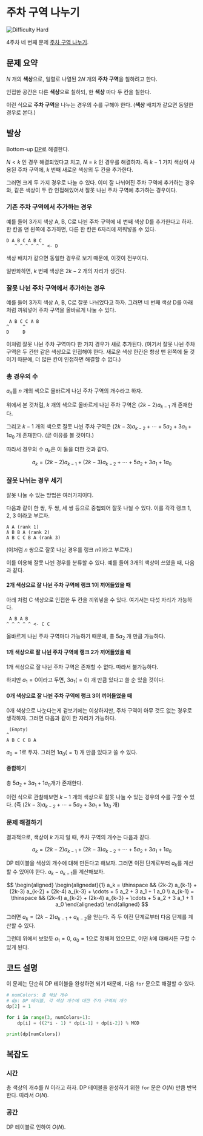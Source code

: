 # 주차 구역 나누기

![Difficulty Hard](https://img.shields.io/badge/Difficulty-Hard-red)

4주차 네 번째 문제 [주차 구역 나누기][problem].

[problem]: https://edu.goorm.io/learn/lecture/33428/%EC%95%8C%EA%B3%A0%EB%A6%AC%EC%A6%98-%EB%A8%BC%EB%8D%B0%EC%9D%B4-%EC%B1%8C%EB%A6%B0%EC%A7%80-%EC%8B%9C%EC%A6%8C1/lesson/1679181/4%EC%A3%BC%EC%B0%A8-%EB%AC%B8%EC%A0%9C-4-%EC%A3%BC%EC%B0%A8-%EA%B5%AC%EC%97%AD-%EB%82%98%EB%88%84%EA%B8%B0



## 문제 요약

$N$ 개의 **색상**으로, 일렬로 나열된 $2N$ 개의 **주차 구역**을 칠하려고 한다.

인접한 공간은 다른 **색상**으로 칠하되, 한 **색상** 마다 두 칸을 칠한다.

이런 식으로 **주차 구역**을 나누는 경우의 수를 구해야 한다. (**색상** 배치가 같으면 동일한 경우로 본다.)



## 발상

Bottom-up [DP][dp]로 해결한다.

[dp]: https://en.wikipedia.org/wiki/Dynamic_programming

$N < k$ 인 경우 해결되었다고 치고, $N = k$ 인 경우를 해결하자.
즉 $k-1$ 가지 색상이 사용된 주차 구역에, $k$ 번째 새로운 색상의 두 칸을 추가한다.

그러면 크게 두 가지 경우로 나눌 수 있다.
이미 잘 나뉘어진 주차 구역에 추가하는 경우와, 같은 색상이 두 칸 인접해있어서 잘못 나뉜 주차 구역에 추가하는 경우이다.



### 기존 주차 구역에서 추가하는 경우

예를 들어 3가지 색상 A, B, C로 나뉜 주차 구역에 네 번째 색상 D를 추가한다고 하자.
한 칸을 맨 왼쪽에 추가하면, 다른 한 칸은 6자리에 끼워넣을 수 있다.

```
D A B C A B C
   ^ ^ ^ ^ ^ ^ <- D
```

색상 배치가 같으면 동일한 경우로 보기 때문에, 이것이 전부이다.

일반화하면, $k$ 번째 색상은 $2k-2$ 개의 자리가 생긴다.



### 잘못 나뉜 주차 구역에서 추가하는 경우

예를 들어 3가지 색상 A, B, C로 잘못 나뉘었다고 하자.
그러면 네 번째 색상 D를 아래처럼 끼워넣어 주차 구역을 올바르게 나눌 수 있다.

```
 A B C C A B
^     ^
D     D
```

이처럼 잘못 나뉜 주차 구역마다 한 가지 경우가 새로 추가된다.
(여기서 잘못 나뉜 주차 구역은 두 칸만 같은 색상으로 인접해야 한다. 새로운 색상 한칸은 항상 맨 왼쪽에 둘 것이기 때문에, 더 많은 칸이 인접하면 해결할 수 없다.)



### 총 경우의 수

$a_n$를 $n$ 개의 색으로 올바르게 나뉜 주차 구역의 개수라고 하자.

위에서 본 것처럼, $k$ 개의 색으로 올바르게 나뉜 주차 구역은 $(2k-2) a_{k-1}$ 개 존재한다.

그리고 $k-1$ 개의 색으로 잘못 나뉜 주차 구역은 $(2k-3) a_{k-2} + \cdots + 5 a_2 + 3 a_1 + 1 a_0$ 개 존재한다. (곧 이유를 볼 것이다.)

따라서 경우의 수 $a_k$은 이 둘을 더한 것과 같다.

$$
a_k = (2k-2) a_{k-1} + (2k-3) a_{k-2} + \cdots + 5 a_2 + 3 a_1 + 1 a_0
$$

### 잘못 나뉘는 경우 세기

잘못 나눌 수 있는 방법은 여러가지이다.

다음과 같이 한 쌍, 두 쌍, 세 쌍 등으로 중첩되어 잘못 나뉠 수 있다. 이를 각각 랭크 1, 2, 3 이라고 부르자.

```
A A (rank 1)
A B B A (rank 2)
A B C C B A (rank 3)
```

(이처럼 $n$ 쌍으로 잘못 나뉜 경우를 랭크 $n$이라고 부르자.)

이를 이용해 잘못 나뉜 경우를 분류할 수 있다.
예를 들어 3개의 색상이 쓰였을 때, 다음과 같다.

#### 2개 색상으로 잘 나뉜 주차 구역에 랭크 1이 끼어들었을 때

아래 처럼 C 색상으로 인접한 두 칸을 끼워넣을 수 있다.
여기서는 다섯 자리가 가능하다.

```
 A B A B
^ ^ ^ ^ ^ <- C C
```

올바르게 나뉜 주차 구역마다 가능하기 때문에, 총 $5 a_2$ 개 만큼 가능하다.

#### 1개 색상으로 잘 나뉜 주차 구역에 랭크 2가 끼어들었을 때

1개 색상으로 잘 나뉜 주차 구역은 존재할 수 없다.
따라서 불가능하다.

하지만 $a_1 = 0$이라고 두면, $3 a_1 (=0)$ 개 만큼 있다고 쓸 순 있을 것이다.

#### 0개 색상으로 잘 나뉜 주차 구역에 랭크 3이 끼어들었을 때

0개 색상으로 나눈다는게 겉보기에는 이상하지만, 주차 구역이 아무 것도 없는 경우로 생각하자.
그러면 다음과 같이 한 자리가 가능하다.

```
 (Empty)
^
A B C C B A
```

$a_0 = 1$로 두자. 그러면 $1 a_0 (=1)$ 개 만큼 있다고 쓸 수 있다.

#### 종합하기

총 $5 a_2 + 3 a_1 + 1 a_0$개가 존재한다.

이런 식으로 관찰해보면 $k-1$ 개의 색상으로 잘못 나눌 수 있는 경우의 수를 구할 수 있다.
(즉 $(2k-3) a_{k-2} + \cdots + 5 a_2 + 3 a_1 + 1 a_0$ 개)



### 문제 해결하기

결과적으로, 색상이 $k$ 가지 일 때, 주차 구역의 개수는 다음과 같다.

$$
a_k = (2k-2) a_{k-1} + (2k-3) a_{k-2} + \cdots + 5 a_2 + 3 a_1 + 1 a_0
$$

DP 테이블을 색상의 개수에 대해 만든다고 해보자.
그러면 이전 단계로부터 $a_k$를 계산할 수 있어야 한다.
$a_k - a_{k-1}$를 계산해보자.

$$
\begin{aligned}
  \begin{alignedat}{1}
    a_k = \thinspace && (2k-2) a_{k-1} + (2k-3) a_{k-2} + (2k-4) a_{k-3} + \cdots + 5 a_2 + 3 a_1 + 1 a_0 \\
    a_{k-1} = \thinspace && (2k-4) a_{k-2} + (2k-4) a_{k-3} + \cdots + 5 a_2 + 3 a_1 + 1 a_0
  \end{alignedat}
\end{aligned}
$$

그러면 $a_k = (2k-2) a_{k-1} + a_{k-2}$을 얻는다.
즉 두 이전 단계로부터 다음 단계를 계산할 수 있다.

그런데 위에서 보았듯 $a_1 = 0$, $a_0 = 1$으로 정해져 있으므로, 어떤 $k$에 대해서든 구할 수 있게 된다.



## 코드 설명

이 문제는 단순히 DP 테이블을 완성하면 되기 때문에, 다음 `for` 문으로 해결할 수 있다.

```python
# numColors: 총 색상 개수
# dp: DP 테이블, 각 색상 개수에 대한 주차 구역의 개수
dp[2] = 1

for i in range(3, numColors+1):
    dp[i] = ((2*i - 1) * dp[i-1] + dp[i-2]) % MOD

print(dp[numColors])
```



## 복잡도

### 시간

총 색상의 개수를 $N$ 이라고 하자.
DP 테이블을 완성하기 위한 `for` 문은 $O(N)$ 만큼 반복한다.
따라서 $O(N)$.

### 공간

DP 테이블로 인하여 $O(N)$.
